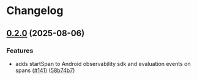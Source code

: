 # Changelog

## [0.2.0](https://github.com/launchdarkly/observability-sdk/compare/launchdarkly-observability-android-0.1.0...launchdarkly-observability-android-0.2.0) (2025-08-06)


### Features

* adds startSpan to Android observability sdk and evaluation events on spans ([#141](https://github.com/launchdarkly/observability-sdk/issues/141)) ([58b74b7](https://github.com/launchdarkly/observability-sdk/commit/58b74b727f54f58e94439df77740c12b10518a9c))
